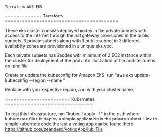 
                                                                        Terraform AWS EKS
============= Terraform ========================================

These eks cluster consists deployed nodes in the private subnets with access to the internet through the nat gateway provisioned in the public sunbets. 3 private subnets along with 3 public subnet in 3 different availabilty zones are provisioned in a unique eks_vpc. 

Each private subnets has 2nodes with minimum of 2 EC2 instance within the cluster for deployment of the pods. An illustration of the architecture is on .png file

Create or update the kubeconfig for Amazon EKS. run "aws eks update-kubeconfig --region <region-code> --name <cluster-name>"

Replace <region-code> with you respective region, and <cluster-name> with your cluster name.

======================= Kubernetes ===============================

To test this infrastructure, run "kubectl apply -f " in the path where kubernetes files to deploy a simple application in the private subnet. Link to simple kubernete code the test a voting app can be found there  https://github.com/zeandemi/votingAppKub_File 
